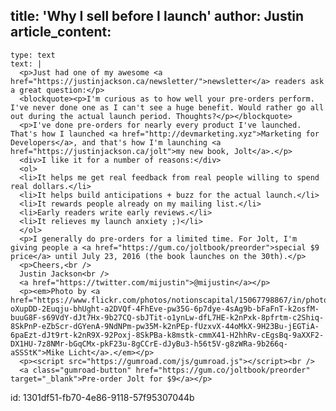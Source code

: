 title: 'Why I sell before I launch'
author: Justin
article_content:
  -
    type: text
    text: |
      <p>Just had one of my awesome <a href="https://justinjackson.ca/newsletter/">newsletter</a> readers ask a great question:</p>
      <blockquote><p>I'm curious as to how well your pre-orders perform. I've never done one as I can't see a huge benefit. Would rather go all out during the actual launch period. Thoughts?</p></blockquote>
      <p>I've done pre-orders for nearly every product I've launched. That's how I launched <a href="http://devmarketing.xyz">Marketing for Developers</a>, and that's how I'm launching <a href="https://justinjackson.ca/jolt">my new book, Jolt</a>.</p>
      <div>I like it for a number of reasons:</div>
      <ol>
      <li>It helps me get real feedback from real people willing to spend real dollars.</li>
      <li>It helps build anticipations + buzz for the actual launch.</li>
      <li>It rewards people already on my mailing list.</li>
      <li>Early readers write early reviews.</li>
      <li>It relieves my launch anxiety ;)</li>
      </ol>
      <p>I generally do pre-orders for a limited time. For Jolt, I'm giving people a <a href="https://gum.co/joltbook/preorder">special $9 price</a> until July 23, 2016 (the book launches on the 30th).</p>
      <p>Cheers,<br />
      Justin Jackson<br />
      <a href="https://twitter.com/mijustin">@mijustin</a></p>
      <p><em>Photo by <a href="https://www.flickr.com/photos/notionscapital/15067798867/in/photolist-oXupDD-2Euqju-bhUght-a2DVQf-4FhEve-pw35G-6p7dye-4sAg9b-bFaFnT-k2osfM-buuG8F-s69VdY-dJt7Hx-9b27CQ-sbJTit-o1ynLw-dfL7HE-k2nPxk-8pfrtm-c2Shiq-8SkPnP-eZbScr-dGYenA-9NdNPm-pw35M-k2nPEp-fUzxvX-44oMkX-9H23Bu-jEGTiA-6paEzt-dJt9rt-k2nR9X-92Poxj-8SkPBa-k8mstk-cmmX41-H2hhRv-cEgsBq-9aXXF2-DX1HU-7z8NMr-bGqCMx-pkF23u-8gCCrE-dJyBu3-h56t5V-g8zWRa-9b266q-aSSStK">Mike Licht</a>.</em></p>
      <p><script src="https://gumroad.com/js/gumroad.js"></script><br />
      <a class="gumroad-button" href="https://gum.co/joltbook/preorder" target="_blank">Pre-order Jolt for $9</a></p>
      
id: 1301df51-fb70-4e86-9118-57f95307044b

